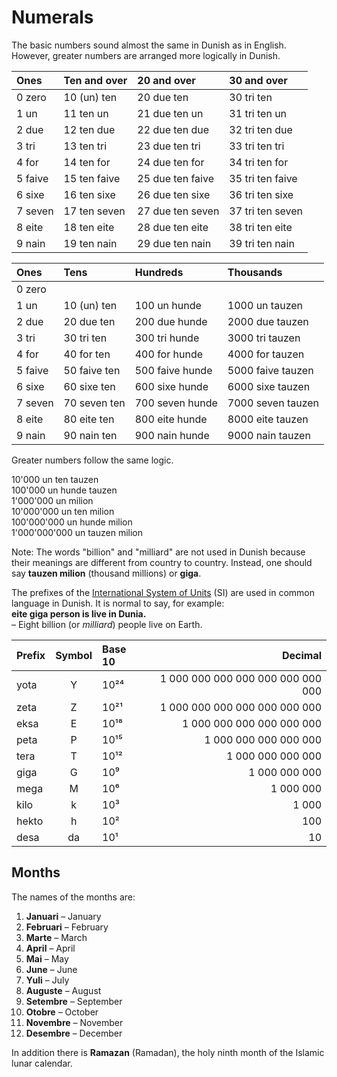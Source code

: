 # Numerals

The basic numbers sound almost the same in Dunish as in English.
However, greater numbers are arranged more logically in Dunish.

| Ones    | Ten and over | 20 and over      | 30 and over      |
|:--------|:-------------|:-----------------|:-----------------|
| 0 zero  | 10 (un) ten  | 20 due ten       | 30 tri ten       |
| 1 un    | 11 ten un    | 21 due ten un    | 31 tri ten un    |
| 2 due   | 12 ten due   | 22 due ten due   | 32 tri ten due   |
| 3 tri   | 13 ten tri   | 23 due ten tri   | 33 tri ten tri   |
| 4 for   | 14 ten for   | 24 due ten for   | 34 tri ten for   |
| 5 faive | 15 ten faive | 25 due ten faive | 35 tri ten faive |
| 6 sixe  | 16 ten sixe  | 26 due ten sixe  | 36 tri ten sixe  |
| 7 seven | 17 ten seven | 27 due ten seven | 37 tri ten seven |
| 8 eite  | 18 ten eite  | 28 due ten eite  | 38 tri ten eite  |
| 9 nain  | 19 ten nain  | 29 due ten nain  | 39 tri ten nain  |

| Ones    |  Tens         | Hundreds        | Thousands        |
|:--------|:-------------|:----------------|:------------------|
| 0 zero  |              |                 |                   |
| 1 un    | 10 (un) ten  | 100 un hunde    | 1000 un tauzen    |
| 2 due   | 20 due ten   | 200 due hunde   | 2000 due tauzen   |
| 3 tri   | 30 tri ten   | 300 tri hunde   | 3000 tri tauzen   |
| 4 for   | 40 for ten   | 400 for hunde   | 4000 for tauzen   |
| 5 faive | 50 faive ten | 500 faive hunde | 5000 faive tauzen |
| 6 sixe  | 60 sixe ten  | 600 sixe hunde  | 6000 sixe tauzen  |
| 7 seven | 70 seven ten | 700 seven hunde | 7000 seven tauzen |
| 8 eite  | 80 eite ten  | 800 eite hunde  | 8000 eite tauzen  |
| 9 nain  | 90 nain ten  | 900 nain hunde  | 9000 nain tauzen  |

Greater numbers follow the same logic.

10'000 un ten tauzen  
100'000 un hunde tauzen  
1'000'000 un milion  
10'000'000 un ten milion  
100'000'000 un hunde milion  
1'000'000'000 un tauzen milion  

Note: The words "billion" and "milliard" are not used in Dunish
because their meanings are different from country to country.
Instead, one should say **tauzen milion** (thousand millions) or **giga**.

The prefixes of the [International System of Units](https://en.wikipedia.org/wiki/International_System_of_Units)
(SI) are used in common language in Dunish.
It is normal to say, for example:  
**eite giga person is live in Dunia.**  
– Eight billion (or _milliard_) people live on Earth.

| Prefix | Symbol | Base 10 | Decimal                        |
|:-------|:------:|:-----|----------------------------------:|
| yota   | Y      | 10²⁴ | 1 000 000 000 000 000 000 000 000 |
| zeta   | Z      | 10²¹ |     1 000 000 000 000 000 000 000 | 
| eksa   | E      | 10¹⁸ |         1 000 000 000 000 000 000 |
| peta   | P      | 10¹⁵ |             1 000 000 000 000 000 |
| tera   | T      | 10¹² |                 1 000 000 000 000 |
| giga   | G      | 10⁹  |                     1 000 000 000 |
| mega   | M      | 10⁶  |                         1 000 000 |
| kilo   | k      | 10³  |                             1 000 |
| hekto  | h      | 10²  |                               100 |
| desa   | da     | 10¹  |                                10 |


## Months

The names of the months are:

1. **Januari**
   – January
2. **Februari**
   – February
3. **Marte**
   – March
4. **April**
   – April
5. **Mai**
   – May
6. **June**
   – June
7. **Yuli**
   – July
8. **Auguste**
   – August
9. **Setembre**
   – September
10. **Otobre**
   – October
11. **Novembre**
   – November
12. **Desembre**
   – December

In addition there is **Ramazan** (Ramadan), the holy ninth month of the Islamic lunar calendar.

